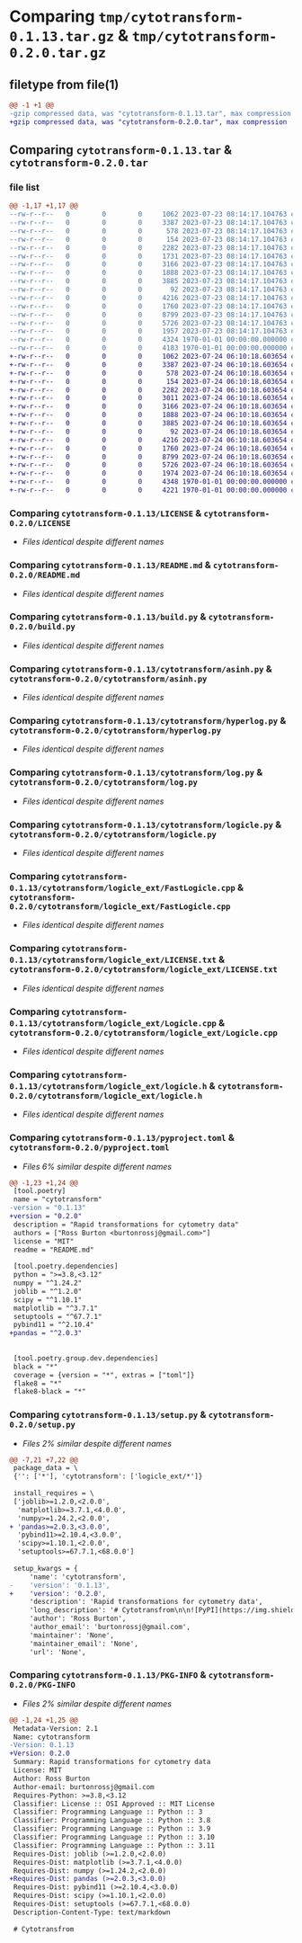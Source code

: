 # Comparing `tmp/cytotransform-0.1.13.tar.gz` & `tmp/cytotransform-0.2.0.tar.gz`

## filetype from file(1)

```diff
@@ -1 +1 @@
-gzip compressed data, was "cytotransform-0.1.13.tar", max compression
+gzip compressed data, was "cytotransform-0.2.0.tar", max compression
```

## Comparing `cytotransform-0.1.13.tar` & `cytotransform-0.2.0.tar`

### file list

```diff
@@ -1,17 +1,17 @@
--rw-r--r--   0        0        0     1062 2023-07-23 08:14:17.104763 cytotransform-0.1.13/LICENSE
--rw-r--r--   0        0        0     3387 2023-07-23 08:14:17.104763 cytotransform-0.1.13/README.md
--rw-r--r--   0        0        0      578 2023-07-23 08:14:17.104763 cytotransform-0.1.13/build.py
--rw-r--r--   0        0        0      154 2023-07-23 08:14:17.104763 cytotransform-0.1.13/cytotransform/__init__.py
--rw-r--r--   0        0        0     2282 2023-07-23 08:14:17.104763 cytotransform-0.1.13/cytotransform/asinh.py
--rw-r--r--   0        0        0     1731 2023-07-23 08:14:17.104763 cytotransform-0.1.13/cytotransform/base.py
--rw-r--r--   0        0        0     3166 2023-07-23 08:14:17.104763 cytotransform-0.1.13/cytotransform/hyperlog.py
--rw-r--r--   0        0        0     1888 2023-07-23 08:14:17.104763 cytotransform-0.1.13/cytotransform/log.py
--rw-r--r--   0        0        0     3885 2023-07-23 08:14:17.104763 cytotransform-0.1.13/cytotransform/logicle.py
--rw-r--r--   0        0        0       92 2023-07-23 08:14:17.104763 cytotransform-0.1.13/cytotransform/logicle_ext/.gitignore
--rw-r--r--   0        0        0     4216 2023-07-23 08:14:17.104763 cytotransform-0.1.13/cytotransform/logicle_ext/FastLogicle.cpp
--rw-r--r--   0        0        0     1760 2023-07-23 08:14:17.104763 cytotransform-0.1.13/cytotransform/logicle_ext/LICENSE.txt
--rw-r--r--   0        0        0     8799 2023-07-23 08:14:17.104763 cytotransform-0.1.13/cytotransform/logicle_ext/Logicle.cpp
--rw-r--r--   0        0        0     5726 2023-07-23 08:14:17.104763 cytotransform-0.1.13/cytotransform/logicle_ext/logicle.h
--rw-r--r--   0        0        0     1957 2023-07-23 08:14:17.104763 cytotransform-0.1.13/pyproject.toml
--rw-r--r--   0        0        0     4324 1970-01-01 00:00:00.000000 cytotransform-0.1.13/setup.py
--rw-r--r--   0        0        0     4183 1970-01-01 00:00:00.000000 cytotransform-0.1.13/PKG-INFO
+-rw-r--r--   0        0        0     1062 2023-07-24 06:10:18.603654 cytotransform-0.2.0/LICENSE
+-rw-r--r--   0        0        0     3387 2023-07-24 06:10:18.603654 cytotransform-0.2.0/README.md
+-rw-r--r--   0        0        0      578 2023-07-24 06:10:18.603654 cytotransform-0.2.0/build.py
+-rw-r--r--   0        0        0      154 2023-07-24 06:10:18.603654 cytotransform-0.2.0/cytotransform/__init__.py
+-rw-r--r--   0        0        0     2282 2023-07-24 06:10:18.603654 cytotransform-0.2.0/cytotransform/asinh.py
+-rw-r--r--   0        0        0     3011 2023-07-24 06:10:18.603654 cytotransform-0.2.0/cytotransform/base.py
+-rw-r--r--   0        0        0     3166 2023-07-24 06:10:18.603654 cytotransform-0.2.0/cytotransform/hyperlog.py
+-rw-r--r--   0        0        0     1888 2023-07-24 06:10:18.603654 cytotransform-0.2.0/cytotransform/log.py
+-rw-r--r--   0        0        0     3885 2023-07-24 06:10:18.603654 cytotransform-0.2.0/cytotransform/logicle.py
+-rw-r--r--   0        0        0       92 2023-07-24 06:10:18.603654 cytotransform-0.2.0/cytotransform/logicle_ext/.gitignore
+-rw-r--r--   0        0        0     4216 2023-07-24 06:10:18.603654 cytotransform-0.2.0/cytotransform/logicle_ext/FastLogicle.cpp
+-rw-r--r--   0        0        0     1760 2023-07-24 06:10:18.603654 cytotransform-0.2.0/cytotransform/logicle_ext/LICENSE.txt
+-rw-r--r--   0        0        0     8799 2023-07-24 06:10:18.603654 cytotransform-0.2.0/cytotransform/logicle_ext/Logicle.cpp
+-rw-r--r--   0        0        0     5726 2023-07-24 06:10:18.603654 cytotransform-0.2.0/cytotransform/logicle_ext/logicle.h
+-rw-r--r--   0        0        0     1974 2023-07-24 06:10:18.603654 cytotransform-0.2.0/pyproject.toml
+-rw-r--r--   0        0        0     4348 1970-01-01 00:00:00.000000 cytotransform-0.2.0/setup.py
+-rw-r--r--   0        0        0     4221 1970-01-01 00:00:00.000000 cytotransform-0.2.0/PKG-INFO
```

### Comparing `cytotransform-0.1.13/LICENSE` & `cytotransform-0.2.0/LICENSE`

 * *Files identical despite different names*

### Comparing `cytotransform-0.1.13/README.md` & `cytotransform-0.2.0/README.md`

 * *Files identical despite different names*

### Comparing `cytotransform-0.1.13/build.py` & `cytotransform-0.2.0/build.py`

 * *Files identical despite different names*

### Comparing `cytotransform-0.1.13/cytotransform/asinh.py` & `cytotransform-0.2.0/cytotransform/asinh.py`

 * *Files identical despite different names*

### Comparing `cytotransform-0.1.13/cytotransform/hyperlog.py` & `cytotransform-0.2.0/cytotransform/hyperlog.py`

 * *Files identical despite different names*

### Comparing `cytotransform-0.1.13/cytotransform/log.py` & `cytotransform-0.2.0/cytotransform/log.py`

 * *Files identical despite different names*

### Comparing `cytotransform-0.1.13/cytotransform/logicle.py` & `cytotransform-0.2.0/cytotransform/logicle.py`

 * *Files identical despite different names*

### Comparing `cytotransform-0.1.13/cytotransform/logicle_ext/FastLogicle.cpp` & `cytotransform-0.2.0/cytotransform/logicle_ext/FastLogicle.cpp`

 * *Files identical despite different names*

### Comparing `cytotransform-0.1.13/cytotransform/logicle_ext/LICENSE.txt` & `cytotransform-0.2.0/cytotransform/logicle_ext/LICENSE.txt`

 * *Files identical despite different names*

### Comparing `cytotransform-0.1.13/cytotransform/logicle_ext/Logicle.cpp` & `cytotransform-0.2.0/cytotransform/logicle_ext/Logicle.cpp`

 * *Files identical despite different names*

### Comparing `cytotransform-0.1.13/cytotransform/logicle_ext/logicle.h` & `cytotransform-0.2.0/cytotransform/logicle_ext/logicle.h`

 * *Files identical despite different names*

### Comparing `cytotransform-0.1.13/pyproject.toml` & `cytotransform-0.2.0/pyproject.toml`

 * *Files 6% similar despite different names*

```diff
@@ -1,23 +1,24 @@
 [tool.poetry]
 name = "cytotransform"
-version = "0.1.13"
+version = "0.2.0"
 description = "Rapid transformations for cytometry data"
 authors = ["Ross Burton <burtonrossj@gmail.com>"]
 license = "MIT"
 readme = "README.md"
 
 [tool.poetry.dependencies]
 python = ">=3.8,<3.12"
 numpy = "^1.24.2"
 joblib = "^1.2.0"
 scipy = "^1.10.1"
 matplotlib = "^3.7.1"
 setuptools = "^67.7.1"
 pybind11 = "^2.10.4"
+pandas = "^2.0.3"
 
 
 [tool.poetry.group.dev.dependencies]
 black = "*"
 coverage = {version = "*", extras = ["toml"]}
 flake8 = "*"
 flake8-black = "*"
```

### Comparing `cytotransform-0.1.13/setup.py` & `cytotransform-0.2.0/setup.py`

 * *Files 2% similar despite different names*

```diff
@@ -7,21 +7,22 @@
 package_data = \
 {'': ['*'], 'cytotransform': ['logicle_ext/*']}
 
 install_requires = \
 ['joblib>=1.2.0,<2.0.0',
  'matplotlib>=3.7.1,<4.0.0',
  'numpy>=1.24.2,<2.0.0',
+ 'pandas>=2.0.3,<3.0.0',
  'pybind11>=2.10.4,<3.0.0',
  'scipy>=1.10.1,<2.0.0',
  'setuptools>=67.7.1,<68.0.0']
 
 setup_kwargs = {
     'name': 'cytotransform',
-    'version': '0.1.13',
+    'version': '0.2.0',
     'description': 'Rapid transformations for cytometry data',
     'long_description': '# Cytotransfrom\n\n![PyPI](https://img.shields.io/pypi/v/cytotransform)\n![PyPI - Python Version](https://img.shields.io/pypi/pyversions/cytotransform)\n![PyPI - Wheel](https://img.shields.io/pypi/wheel/cytotransform)\n![PyPI - License](https://img.shields.io/pypi/l/cytotransform)\n![Codecov](https://img.shields.io/codecov/c/github/burtonrj/cytotransform)\n![GitHub Workflow Status (with event)](https://img.shields.io/github/actions/workflow/status/burtonrj/cytotransform/build.yaml)\n\n## Description\n\nCytotransform is a python package for transforming flow cytometry data. It implements the following transformations\naccording to the GatingML 2.0 definitions (https://flowcyt.sourceforge.net/gating/latest.pdf):\n\n- Parametrized logarithmic transformation\n- Parametrized inverse hyperbolic sine transformation (asinh)\n- Logicle transformation\n- Hyperlog transformation\n\nEach transformation is implemented as a `Transform` class with a `transform` method that takes a numpy array as input\nand returns the transformed array. The `Transform` class also has a `transform_inverse` method that takes a numpy array\nas input and returns the inverse transformed array. Each implementation includes validation of the input parameters. The\ntransform classes support multiprocessing out of the box and if `n_jobs` is set to more than 0, then the input data will\nbe split into `n` batches depending on the number of cores available and each batch will be transformed in parallel.\nIf `n_jobs` is set to -1, then all available cores will be used. If `n_jobs` is set to 0, then no multiprocessing will\nbe used.\n\nCytotransform is thanks to the fantastic community of scientists and developers in the single cell and flow\ncytometry data analysis ecosystem. It implements the FastLogicle C++ library for logicle transformations\noriginally implemented by Wayne A Moore and David R Parks (see https://www.ncbi.nlm.nih.gov/pmc/articles/PMC4761345/).\nCode was inspired by the great work by Scott White (https://github.com/whitews/FlowKit) and Brian Teague\n(https://github.com/cytoflow).\n\n## Installation\n\nCytotransform can be installed from PyPi using pip:\n\n```bash\npip install cytotransform\n```\n\n## Usage\n\n### Parametrized logarithmic transformation\n\n```python\nfrom cytotransform import ParametrizedLogTransform\ntransformer = ParametrizedLogTransform(m=4.5, t=262144, n_jobs=-1)\ntransformed_data = transformer.transform(data)\ndata = transformer.inverse_transform(transformed_data)\n```\n\n### Parametrized inverse hyperbolic sine transformation (asinh)\n\n```python\nfrom cytotransform import AsinhTransform\ntransformer = AsinhTransform(m=4.5, t=262144, a=0.0, n_jobs=-1)\ntransformed_data = transformer.transform(data)\ndata = transformer.inverse_transform(transformed_data)\n```\n\n### Logicle transformation\n\n```python\nfrom cytotransform import LogicleTransform\ntransformer = LogicleTransform(t=262144, w=0.5, m=4.5, a=0.0, n_jobs=-1)\ntransformed_data = transformer.transform(data)\ndata = transformer.inverse_transform(transformed_data)\n```\n\n### Hyperlog transformation\n\n```python\nfrom cytotransform import HyperlogTransform\ntransformer = HyperlogTransform(t=262144, w=0.5, m=4.5, a=0.0, n_jobs=-1)\ntransformed_data = transformer.transform(data)\ndata = transformer.inverse_transform(transformed_data)\n```\n\n## License\n\nCytotransform is licensed under the MIT license, is free to use, and comes with no warranty whatsoever.\n',
     'author': 'Ross Burton',
     'author_email': 'burtonrossj@gmail.com',
     'maintainer': 'None',
     'maintainer_email': 'None',
     'url': 'None',
```

### Comparing `cytotransform-0.1.13/PKG-INFO` & `cytotransform-0.2.0/PKG-INFO`

 * *Files 2% similar despite different names*

```diff
@@ -1,24 +1,25 @@
 Metadata-Version: 2.1
 Name: cytotransform
-Version: 0.1.13
+Version: 0.2.0
 Summary: Rapid transformations for cytometry data
 License: MIT
 Author: Ross Burton
 Author-email: burtonrossj@gmail.com
 Requires-Python: >=3.8,<3.12
 Classifier: License :: OSI Approved :: MIT License
 Classifier: Programming Language :: Python :: 3
 Classifier: Programming Language :: Python :: 3.8
 Classifier: Programming Language :: Python :: 3.9
 Classifier: Programming Language :: Python :: 3.10
 Classifier: Programming Language :: Python :: 3.11
 Requires-Dist: joblib (>=1.2.0,<2.0.0)
 Requires-Dist: matplotlib (>=3.7.1,<4.0.0)
 Requires-Dist: numpy (>=1.24.2,<2.0.0)
+Requires-Dist: pandas (>=2.0.3,<3.0.0)
 Requires-Dist: pybind11 (>=2.10.4,<3.0.0)
 Requires-Dist: scipy (>=1.10.1,<2.0.0)
 Requires-Dist: setuptools (>=67.7.1,<68.0.0)
 Description-Content-Type: text/markdown
 
 # Cytotransfrom
```

